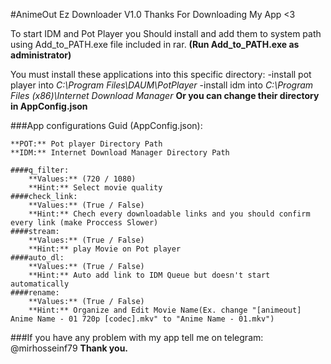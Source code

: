 #AnimeOut Ez Downloader V1.0
Thanks For Downloading My App <3

To start IDM and Pot Player you Should install and add them to system path using Add_to_PATH.exe file included in rar.
**(Run Add_to_PATH.exe as administrator)**

You must install these applications into this specific directory:
	-install pot player into *C:\Program Files\DAUM\PotPlayer*
	-install idm into *C:\Program Files (x86)\Internet Download Manager*
**Or you can change their directory in AppConfig.json**

###App configurations Guid (AppConfig.json):

	**POT:** Pot player Directory Path
	**IDM:** Internet Download Manager Directory Path

	####q_filter:
		**Values:** (720 / 1080)
		**Hint:** Select movie quality
	####check_link:
		**Values:** (True / False)
		**Hint:** Chech every downloadable links and you should confirm every link (make Proccess Slower)
	####stream:
		**Values:** (True / False)
		**Hint:** play Movie on Pot player
	####auto_dl:
		**Values:** (True / False)
		**Hint:** Auto add link to IDM Queue but doesn't start automatically
	####rename:
		**Values:** (True / False)
		**Hint:** Organize and Edit Movie Name(Ex. change "[animeout] Anime Name - 01 720p [codec].mkv" to "Anime Name - 01.mkv")

###If you have any problem with my app tell me on telegram: @mirhosseinf79
**Thank you.**
